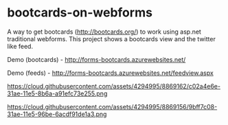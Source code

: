 # bootcards-on-webforms
A way to get bootcards (http://bootcards.org/) to work using asp.net traditional webforms.  This project shows a bootcards view and the twitter like feed.

Demo (bootcards) - http://forms-bootcards.azurewebsites.net/

Demo (feeds) - http://forms-bootcards.azurewebsites.net/feedview.aspx

https://cloud.githubusercontent.com/assets/4294995/8869162/c02a4e6e-31ae-11e5-8b6a-a91efc73e255.png

https://cloud.githubusercontent.com/assets/4294995/8869156/9bff7c08-31ae-11e5-96be-6acdf91de1a3.png
